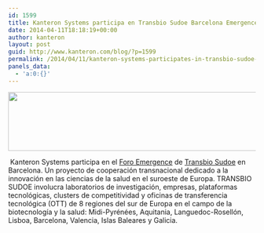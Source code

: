 ```yaml
---
id: 1599
title: Kanteron Systems participa en Transbio Sudoe Barcelona Emergence Forum
date: 2014-04-11T18:18:19+00:00
author: kanteron
layout: post
guid: http://www.kanteron.com/blog/?p=1599
permalink: /2014/04/11/kanteron-systems-participates-in-transbio-sudoe-barcelona-emergence-forum/
panels_data:
  - 'a:0:{}'
---
```

[<img alt="" src="http://www.b2match.eu/system/00/emergenceforum2014/theme/banner.jpg" width="900" height="120" />](http://www.transbio-sudoe.eu/)

 Kanteron Systems participa en el <a title="http://www.b2match.eu/emergenceforum2014" href="http://www.b2match.eu/emergenceforum2014" target="_blank">Foro Emergence</a> de <a title="http://www.transbio-sudoe.eu/" href="http://www.transbio-sudoe.eu/" target="_blank">Transbio Sudoe</a> en Barcelona. Un proyecto de cooperación transnacional dedicado a la innovación en las ciencias de la salud en el suroeste de Europa. TRANSBIO SUDOE involucra laboratorios de investigación, empresas, plataformas tecnológicas, clusters de competitividad y oficinas de transferencia tecnológica (OTT) de 8 regiones del sur de Europa en el campo de la biotecnología y la salud: Midi-Pyrénées, Aquitania, Languedoc-Rosellón, Lisboa, Barcelona, ​​Valencia, Islas Baleares y Galicia.